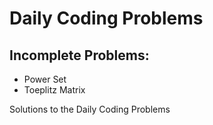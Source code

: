 # Daily Coding Problems

## Incomplete Problems:
  - Power Set
  - Toeplitz Matrix

Solutions to the Daily Coding Problems
